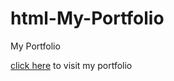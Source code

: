 # html-My-Portfolio
My Portfolio
<p><a href="https://thamindu54.github.io/html-My-Portfolio/">click here</a> to visit my portfolio</p> 
